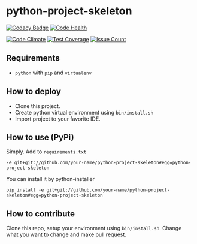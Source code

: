 # python-project-skeleton

[![Codacy Badge](https://api.codacy.com/project/badge/grade/912d75f595c64fbe9e0eebcfeda69992)](https://www.codacy.com/app/SuderPawel/python-project-skeleton)
[![Code Health](https://landscape.io/github/SuderPawel/python-project-skeleton/master/landscape.svg?style=flat)](https://landscape.io/github/SuderPawel/python-project-skeleton/master)

[![Code Climate](https://codeclimate.com/github/SuderPawel/python-project-skeleton/badges/gpa.svg)](https://codeclimate.com/github/SuderPawel/python-project-skeleton)
[![Test Coverage](https://codeclimate.com/github/SuderPawel/python-project-skeleton/badges/coverage.svg)](https://codeclimate.com/github/SuderPawel/python-project-skeleton/coverage)
[![Issue Count](https://codeclimate.com/github/SuderPawel/python-project-skeleton/badges/issue_count.svg)](https://codeclimate.com/github/SuderPawel/python-project-skeleton)

## Requirements

* `python` with `pip` and `virtualenv`

## How to deploy

* Clone this project.
* Create python virtual environment using `bin/install.sh`
* Import project to your favorite IDE.

## How to use (PyPi)

Simply. Add to `requirements.txt`

    -e git+git://github.com/your-name/python-project-skeleton#egg=python-project-skeleton

You can install it by python-installer

    pip install -e git+git://github.com/your-name/python-project-skeleton#egg=python-project-skeleton

## How to contribute

Clone this repo, setup your environment using `bin/install.sh`. Change what you want to change and make pull request.
